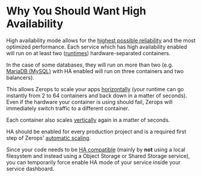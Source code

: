 # Why You Should Want High Availability

High availability mode allows for the [highest possible reliability](/documentation/ha/zerops-enterprise-grade-reliability.html) and the most optimized performance. Each service which has high availability enabled will run on at least two ([runtimes](/documentation/services/runtimes.html#node-js)) hardware-separated containers.

In the case of some databases, they will run on more than two (e.g. [MariaDB (MySQL)](/documentation/services/databases/mariadb.html) with HA enabled will run on three containers and two balancers).

This allows Zerops to scale your apps [horizontally](/documentation/automatic-scaling/how-automatic-scaling-works.html#horizontal-scaling) (your runtime can go instantly from 2 to 64 containers and back down in a matter of seconds). Even if the hardware your container is using should fail, Zerops will immediately switch traffic to a different container.

Each container also scales [vertically](/documentation/automatic-scaling/how-automatic-scaling-works.html#vertical-scaling) again in a matter of seconds.

HA should be enabled for every production project and is a required first step of Zerops' [automatic scaling](/documentation/automatic-scaling/how-automatic-scaling-works.html).

Since your code needs to be [HA compatible](/documentation/ha/how-to-make-my-code-ha-enabled.html) (mainly by **not** using a local filesystem and instead using a Object Storage or Shared Storage service), you can temporarily force enable HA mode of your service inside your service dashboard.
